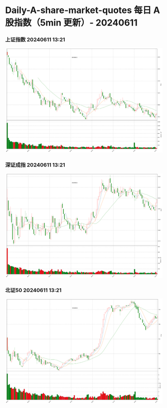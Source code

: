 
# Daily-A-share-market-quotes 每日 A 股指数（5min 更新）- 20240611

### 上证指数 20240611 13:21
![](./fig/2024/6/20240611-sh000001.png)

### 深证成指 20240611 13:21
![](./fig/2024/6/20240611-sz399001.png)

### 北证50 20240611 13:21
![](./fig/2024/6/20240611-bj899050.png)
